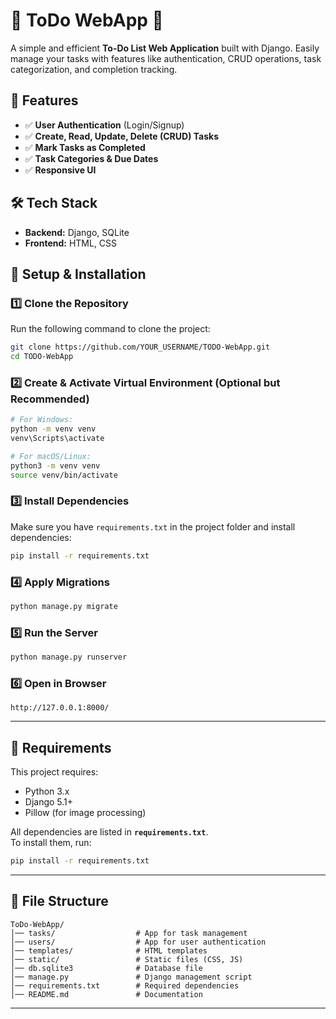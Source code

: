 # 📝 ToDo WebApp 📌

A simple and efficient **To-Do List Web Application** built with Django. Easily manage your tasks with features like authentication, CRUD operations, task categorization, and completion tracking.

## 🚀 Features  
- ✅ **User Authentication** (Login/Signup)  
- ✅ **Create, Read, Update, Delete (CRUD) Tasks**  
- ✅ **Mark Tasks as Completed**  
- ✅ **Task Categories & Due Dates**  
- ✅ **Responsive UI**  

## 🛠 Tech Stack  
- **Backend:** Django, SQLite  
- **Frontend:** HTML, CSS  

## 📂 Setup & Installation  

### 1️⃣ Clone the Repository  
Run the following command to clone the project:  
```sh
git clone https://github.com/YOUR_USERNAME/TODO-WebApp.git
cd TODO-WebApp
```

### 2️⃣ Create & Activate Virtual Environment (Optional but Recommended)  
```sh
# For Windows:
python -m venv venv
venv\Scripts\activate

# For macOS/Linux:
python3 -m venv venv
source venv/bin/activate
```

### 3️⃣ Install Dependencies  
Make sure you have `requirements.txt` in the project folder and install dependencies:  
```sh
pip install -r requirements.txt
```

### 4️⃣ Apply Migrations  
```sh
python manage.py migrate
```

### 5️⃣ Run the Server  
```sh
python manage.py runserver
```

### 6️⃣ Open in Browser  
```
http://127.0.0.1:8000/
```

---

## 📜 Requirements  
This project requires:  
- Python 3.x  
- Django 5.1+  
- Pillow (for image processing)  

All dependencies are listed in **`requirements.txt`**.  
To install them, run:  
```sh
pip install -r requirements.txt
```
---

## 📂 File Structure  
```
ToDo-WebApp/
│── tasks/                  # App for task management
│── users/                  # App for user authentication
│── templates/              # HTML templates
│── static/                 # Static files (CSS, JS)
│── db.sqlite3              # Database file
│── manage.py               # Django management script
│── requirements.txt        # Required dependencies
│── README.md               # Documentation
```

---

